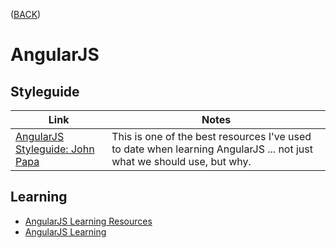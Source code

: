 ([BACK](https://github.com/bob-fornal/frontend-resources/edit/master/README.md))
# AngularJS
## Styleguide
 Link | Notes
------|------
[AngularJS Styleguide: John Papa](https://github.com/johnpapa/angular-styleguide/blob/master/a1/README.md) | This is one of the best resources I've used to date when learning AngularJS ... not just what we should use, but why.

## Learning
* [AngularJS Learning Resources](https://github.com/CodementorIO/AngularJS-Learning-Resources)
* [AngularJS Learning](https://github.com/jmcunningham/AngularJS-Learning)


